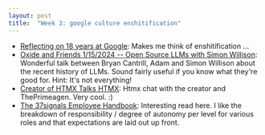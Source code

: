 ```yaml
---
layout: post
title:  "Week 3: google culture enshitification"
---
```


* [Reflecting on 18 years at Google](https://ln.hixie.ch/?start=1700627373&count=1): Makes me think of enshitification ...
* [Oxide and Friends 1/15/2024 -- Open Source LLMs with Simon Willison](https://www.youtube.com/watch?v=Wqkvn4YyGpA): Wonderful talk between Bryan Cantrill, Adam and Simon Willison about the recent history of LLMs. Sound fairly useful if you know what they're good for. Hint: It's not everything!
* [Creator of HTMX Talks HTMX](https://www.youtube.com/watch?v=LriHRa9t1fQ): Htmx chat with the creator and ThePrimeagen. Very cool. :)
* [The 37signals Employee Handbook](https://basecamp.com/handbook?utm_source=newsletter): Interesting read here. I like the breakdown of responsibility / degree of autonomy per level for various roles and that expectations are laid out up front. 